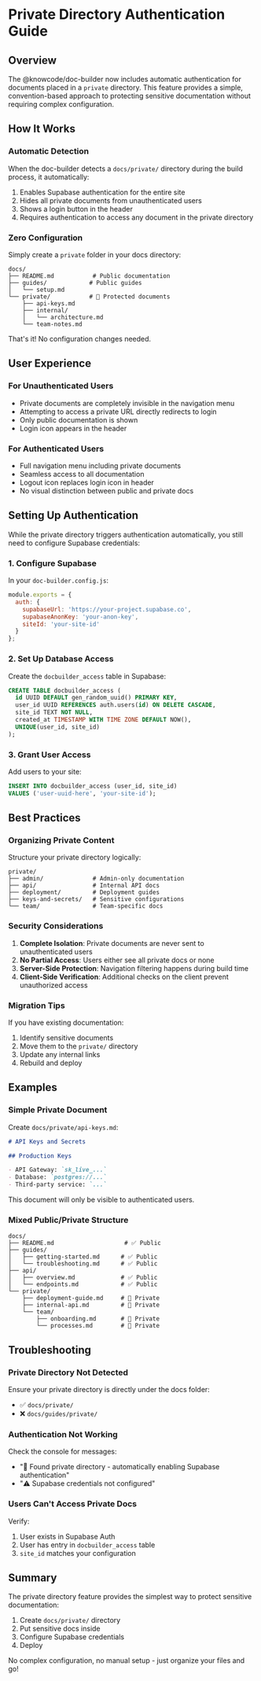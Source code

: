 # Private Directory Authentication Guide

## Overview

The @knowcode/doc-builder now includes automatic authentication for documents placed in a `private` directory. This feature provides a simple, convention-based approach to protecting sensitive documentation without requiring complex configuration.

## How It Works

### Automatic Detection

When the doc-builder detects a `docs/private/` directory during the build process, it automatically:

1. Enables Supabase authentication for the entire site
2. Hides all private documents from unauthenticated users
3. Shows a login button in the header
4. Requires authentication to access any document in the private directory

### Zero Configuration

Simply create a `private` folder in your docs directory:

```
docs/
├── README.md           # Public documentation
├── guides/            # Public guides
│   └── setup.md
└── private/           # 🔐 Protected documents
    ├── api-keys.md
    ├── internal/
    │   └── architecture.md
    └── team-notes.md
```

That's it! No configuration changes needed.

## User Experience

### For Unauthenticated Users

- Private documents are completely invisible in the navigation menu
- Attempting to access a private URL directly redirects to login
- Only public documentation is shown
- Login icon appears in the header

### For Authenticated Users

- Full navigation menu including private documents
- Seamless access to all documentation
- Logout icon replaces login icon in header
- No visual distinction between public and private docs

## Setting Up Authentication

While the private directory triggers authentication automatically, you still need to configure Supabase credentials:

### 1. Configure Supabase

In your `doc-builder.config.js`:

```javascript
module.exports = {
  auth: {
    supabaseUrl: 'https://your-project.supabase.co',
    supabaseAnonKey: 'your-anon-key',
    siteId: 'your-site-id'
  }
};
```

### 2. Set Up Database Access

Create the `docbuilder_access` table in Supabase:

```sql
CREATE TABLE docbuilder_access (
  id UUID DEFAULT gen_random_uuid() PRIMARY KEY,
  user_id UUID REFERENCES auth.users(id) ON DELETE CASCADE,
  site_id TEXT NOT NULL,
  created_at TIMESTAMP WITH TIME ZONE DEFAULT NOW(),
  UNIQUE(user_id, site_id)
);
```

### 3. Grant User Access

Add users to your site:

```sql
INSERT INTO docbuilder_access (user_id, site_id)
VALUES ('user-uuid-here', 'your-site-id');
```

## Best Practices

### Organizing Private Content

Structure your private directory logically:

```
private/
├── admin/              # Admin-only documentation
├── api/                # Internal API docs
├── deployment/         # Deployment guides
├── keys-and-secrets/   # Sensitive configurations
└── team/               # Team-specific docs
```

### Security Considerations

1. **Complete Isolation**: Private documents are never sent to unauthenticated users
2. **No Partial Access**: Users either see all private docs or none
3. **Server-Side Protection**: Navigation filtering happens during build time
4. **Client-Side Verification**: Additional checks on the client prevent unauthorized access

### Migration Tips

If you have existing documentation:

1. Identify sensitive documents
2. Move them to the `private/` directory
3. Update any internal links
4. Rebuild and deploy

## Examples

### Simple Private Document

Create `docs/private/api-keys.md`:

```markdown
# API Keys and Secrets

## Production Keys

- API Gateway: `sk_live_...`
- Database: `postgres://...`
- Third-party service: `...`
```

This document will only be visible to authenticated users.

### Mixed Public/Private Structure

```
docs/
├── README.md                    # ✅ Public
├── guides/
│   ├── getting-started.md      # ✅ Public
│   └── troubleshooting.md      # ✅ Public
├── api/
│   ├── overview.md             # ✅ Public
│   └── endpoints.md            # ✅ Public
└── private/
    ├── deployment-guide.md     # 🔐 Private
    ├── internal-api.md         # 🔐 Private
    └── team/
        ├── onboarding.md       # 🔐 Private
        └── processes.md        # 🔐 Private
```

## Troubleshooting

### Private Directory Not Detected

Ensure your private directory is directly under the docs folder:
- ✅ `docs/private/`
- ❌ `docs/guides/private/`

### Authentication Not Working

Check the console for messages:
- "🔐 Found private directory - automatically enabling Supabase authentication"
- "⚠️ Supabase credentials not configured"

### Users Can't Access Private Docs

Verify:
1. User exists in Supabase Auth
2. User has entry in `docbuilder_access` table
3. `site_id` matches your configuration

## Summary

The private directory feature provides the simplest way to protect sensitive documentation:

1. Create `docs/private/` directory
2. Put sensitive docs inside
3. Configure Supabase credentials
4. Deploy

No complex configuration, no manual setup - just organize your files and go!
